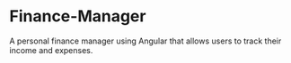 # Finance-Manager
A personal finance manager using Angular that allows users to track their income and expenses.
